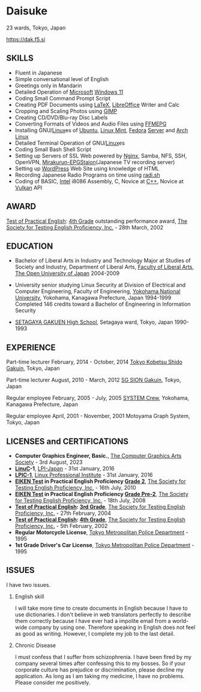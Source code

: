 # Daisuke

23 wards, Tokyo, Japan

https://dak.f5.si

## SKILLS

* Fluent in Japanese
* Simple conversational level of English
* Greetings only in Mandarin
* Detailed Operation of [Microsoft](https://www.microsoft.com/) [Windows 11](https://www.microsoft.com/en-us/windows/)
* Coding Small Command Prompt Script
* Creating PDF Documents using [LaTeX](https://www.latex-project.org/), [LibreOffice](https://www.libreoffice.org/) Writer and Calc
* Cropping and Scaling Photos using [GIMP](https://www.gimp.org/)
* Creating CD/DVD/Blu-ray Disc Labels
* Converting Formats of Videos and Audio Files using [FFMEPG](https://ffmpeg.org/)
* Installing GNU/[Linux](https://kernel.org/)es of [Ubuntu](https://ubuntu.com/), [Linux Mint](https://linuxmint.com/), [Fedora](https://fedoraproject.org/) [Server](https://fedoraproject.org/server/) and [Arch Linux](https://archlinux.org/)
* Detailed Terminal Operation of GNU/[Linux](https://kernel.org/)es
* Coding Small Bash Shell Script
* Setting up Servers of SSL Web powered by [Nginx](https://nginx.org/), Samba, NFS, SSH, OpenVPN, [Mirakurun-EPGStaion](https://github.com/l3tnun/docker-mirakurun-epgstation)(Japanese TV recording server)
* Setting up [WordPress](https://wordpress.org/) Web Site using knowledge of HTML
* Recording Japanese Radio Programs on time using [radi.sh](https://github.com/uru2/radish)
* Coding of BASIC, [Intel](https://www.intel.com/) i8086 Assembly, C, Novice at [C++](https://isocpp.org/), Novice at [Vulkan](https://www.vulkan.org/) API

## AWARD

[Test of Practical English](https://www.eiken.or.jp/eiken/en/eiken-tests/): [4th Grade](https://www.eiken.or.jp/eiken/en/grades/grade_4/) outstanding performance award, [The Society for Testing English Proficiency, Inc.](https://www.eiken.or.jp/eiken/en/association/) - 28th March, 2002

## EDUCATION

* Bachelor of Liberal Arts in Industry and Technology Major at Studies of Society and Industry, Department of Liberal Arts, [Faculty of Liberal Arts](https://www.ouj.ac.jp/en/faculty/liberalarts/), [The Open University of Japan](https://www.ouj.ac.jp/en/) 2004-2009

* University senior studying Linux Security at Division of Electrical and Computer Engineering, Faculty of Engineering, [Yokohama National University](https://www.ynu.ac.jp/english/), Yokohama, Kanagawa Prefecture, Japan 1994-1999 Completed 146 credits toward a Bachelor of Engineering in Information Security

* [SETAGAYA GAKUEN High School](https://www.setagayagakuen.ac.jp/), Setagaya ward, Tokyo, Japan 1990-1993

## EXPERIENCE

Part-time lecturer February, 2014 - October, 2014
[Tokyo Kobetsu Shido Gakuin](https://www.kobetsu.co.jp/), Tokyo, Japan

Part-time lecturer August, 2010 - March, 2012
[SG SION Gakuin](http://www1.ttcn.ne.jp/~shiongakuin/), Tokyo, Japan

Regular employee February, 2005 - July, 2005
[SYSTEM Crew](http://syscrew.co.jp/), Yokohama, Kanagawa Prefecture, Japan

Regular employee April, 2001 - November, 2001
Motoyama Graph System, Tokyo, Japan

## LICENSES and CERTIFICATIONS

* **Computer Graphics Engineer, Basic.**, [The Computer Graphics Arts Society](https://www.cgarts.or.jp/eng-about) - 3rd August, 2023
* **[LinuC](https://linuc.org/en/)-1**, [LPI-Japan](https://lpi.or.jp/en/) - 31st January, 2016
* **[LPIC-1](https://www.lpi.org/our-certifications/lpic-1-overview/)**, [Linux Professional Institute](https://www.lpi.org/) - 31st January, 2016
* **[EIKEN Test](https://www.eiken.or.jp/eiken/en/eiken-tests/) in Practical English Proficiency [Grade 2](https://www.eiken.or.jp/eiken/en/grades/grade_2/)**, [The Society for Testing English Proficiency, Inc.](https://www.eiken.or.jp/eiken/en/association/) - 16th July, 2010
* **[EIKEN Test](https://www.eiken.or.jp/eiken/en/eiken-tests/) in Practical English Proficiency [Grade Pre-2](https://www.eiken.or.jp/eiken/en/grades/grade_p2/)**, [The Society for Testing English Proficiency, Inc.](https://www.eiken.or.jp/eiken/en/association/) - 18th July, 2008
* **[Test of Practical English](https://www.eiken.or.jp/eiken/en/eiken-tests/): [3rd Grade](https://www.eiken.or.jp/eiken/en/grades/grade_3/)**, [The Society for Testing English Proficiency, Inc.](https://www.eiken.or.jp/eiken/en/association/) - 27th February, 2004
* **[Test of Practical English](https://www.eiken.or.jp/eiken/en/eiken-tests/): [4th Grade](https://www.eiken.or.jp/eiken/en/grades/grade_4/)**, [The Society for Testing English Proficiency, Inc.](https://www.eiken.or.jp/eiken/en/association/) - 5th February, 2002
* **Regular Motorcycle License**, [Tokyo Metropolitan Police Department](https://www.keishicho.metro.tokyo.lg.jp/multilingual/english/index.html) - 1995
* **1st Grade Driver's Car License**, [Tokyo Metropolitan Police Department](https://www.keishicho.metro.tokyo.lg.jp/multilingual/english/index.html) - 1995

## ISSUES

   I have two issues.

1. English skill

   I will take more time to create documents in English because I have to use dictionaries. I don't believe in web translators perfectly to describe them correctly because I have ever had a impolite email from a world-wide company by using one. Therefore speaking in English does not feel as good as writing. However, I complete my job to the last detail.

2. Chronic Disease

   I must confess that I suffer from schizophrenia. I have been fired by my company several times after confessing this to my bosses. So if your corporate culture has prejudice or discrimination, please decline my application. As long as I am taking my medicine, I have no problems. Please consider me positively.
